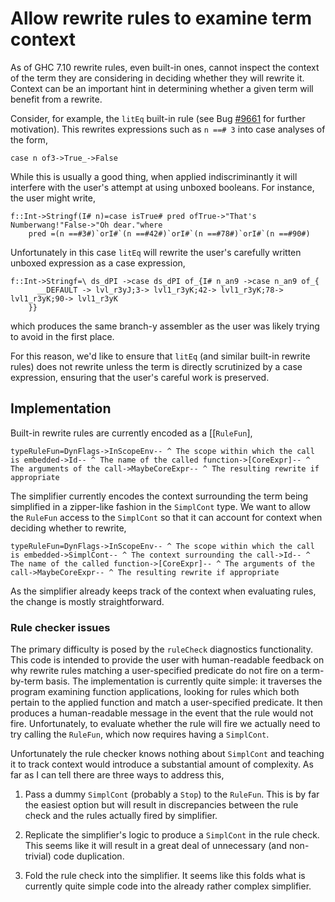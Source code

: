 # Allow rewrite rules to examine term context


As of GHC 7.10 rewrite rules, even built-in ones, cannot inspect the context of the term they are considering in deciding whether they will rewrite it. Context can be an important hint in determining whether a given term will benefit from a rewrite.


Consider, for example, the `litEq` built-in rule (see Bug [\#9661](https://gitlab.haskell.org//ghc/ghc/issues/9661) for further motivation). This rewrites expressions such as `n ==# 3` into case analyses of the form,

```
case n of3->True_->False
```


While this is usually a good thing, when applied indiscriminantly it will interfere with the user's attempt at using unboxed booleans. For instance,
the user might write,

```
f::Int->Stringf(I# n)=case isTrue# pred ofTrue->"That's Numberwang!"False->"Oh dear."where
    pred =(n ==#3#)`orI#`(n ==#42#)`orI#`(n ==#78#)`orI#`(n ==#90#)
```


Unfortunately in this case `litEq` will rewrite the user's carefully written unboxed expression as a case expression,

```
f::Int->Stringf=\ ds_dPI ->case ds_dPI of_{I# n_an9 ->case n_an9 of_{
      __DEFAULT -> lvl_r3yJ;3-> lvl1_r3yK;42-> lvl1_r3yK;78-> lvl1_r3yK;90-> lvl1_r3yK
    }}
```


which produces the same branch-y assembler as the user was likely trying to avoid in the first place.


For this reason, we'd like to ensure that `litEq` (and similar built-in rewrite rules) does not rewrite unless the term is directly scrutinized by a case expression, ensuring that the user's careful work is preserved.

## Implementation


Built-in rewrite rules are currently encoded as a \[\[`RuleFun`\],

```
typeRuleFun=DynFlags->InScopeEnv-- ^ The scope within which the call is embedded->Id-- ^ The name of the called function->[CoreExpr]-- ^ The arguments of the call->MaybeCoreExpr-- ^ The resulting rewrite if appropriate
```


The simplifier currently encodes the context surrounding the term being simplified in a zipper-like fashion in the `SimplCont` type. We want to allow the `RuleFun` access to the `SimplCont` so that it can account for context when deciding whether to rewrite,

```
typeRuleFun=DynFlags->InScopeEnv-- ^ The scope within which the call is embedded->SimplCont-- ^ The context surrounding the call->Id-- ^ The name of the called function->[CoreExpr]-- ^ The arguments of the call->MaybeCoreExpr-- ^ The resulting rewrite if appropriate
```


As the simplifier already keeps track of the context when evaluating rules, the change is mostly straightforward.

### Rule checker issues


The primary difficulty is posed by the `ruleCheck` diagnostics functionality. This code is intended to provide the user with human-readable feedback on why rewrite rules matching a user-specified predicate do not fire on a term-by-term basis. The implementation is currently quite simple: it traverses the program examining function applications, looking for rules which both pertain to the applied function and match a user-specified predicate. It then produces a human-readable message in the event that the rule would not fire. Unfortunately, to evaluate whether the rule will fire we actually need to try calling the `RuleFun`, which now requires having a `SimplCont`.


Unfortunately the rule checker knows nothing about `SimplCont` and teaching it to track context would introduce a substantial amount of complexity. As far as I can tell there are three ways to address this,

1. Pass a dummy `SimplCont` (probably a `Stop`) to the `RuleFun`. This
  is by far the easiest option but will result in discrepancies
  between the rule check and the rules actually fired by simplifier.

1. Replicate the simplifier's logic to produce a `SimplCont` in the
  rule check. This seems like it will result in a great deal of
  unnecessary (and non-trivial) code duplication.

1. Fold the rule check into the simplifier. It seems like this folds
  what is currently quite simple code into the already rather complex
  simplifier.
